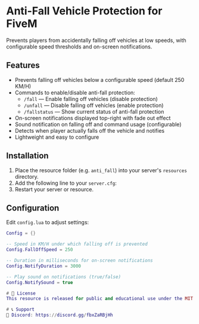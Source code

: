 # Anti-Fall Vehicle Protection for FiveM

Prevents players from accidentally falling off vehicles at low speeds, with configurable speed thresholds and on-screen notifications.

## Features

- Prevents falling off vehicles below a configurable speed (default 250 KM/H)
- Commands to enable/disable anti-fall protection:
  - `/fall` — Enable falling off vehicles (disable protection)
  - `/unfall` — Disable falling off vehicles (enable protection)
  - `/fallstatus` — Show current status of anti-fall protection
- On-screen notifications displayed top-right with fade out effect
- Sound notification on falling off and command usage (configurable)
- Detects when player actually falls off the vehicle and notifies
- Lightweight and easy to configure

## Installation

1. Place the resource folder (e.g. `anti_fall`) into your server's `resources` directory.
2. Add the following line to your `server.cfg`:
3. Restart your server or resource.

## Configuration

Edit `config.lua` to adjust settings:

```lua
Config = {}

-- Speed in KM/H under which falling off is prevented
Config.FallOffSpeed = 250

-- Duration in milliseconds for on-screen notifications
Config.NotifyDuration = 3000

-- Play sound on notifications (true/false)
Config.NotifySound = true

# 📜 License
This resource is released for public and educational use under the MIT license. Attribution to Lancer is appreciated. Do not resell or repackage without permission.

# 📞 Support
💬 Discord: https://discord.gg/fbxZaRBjHh
